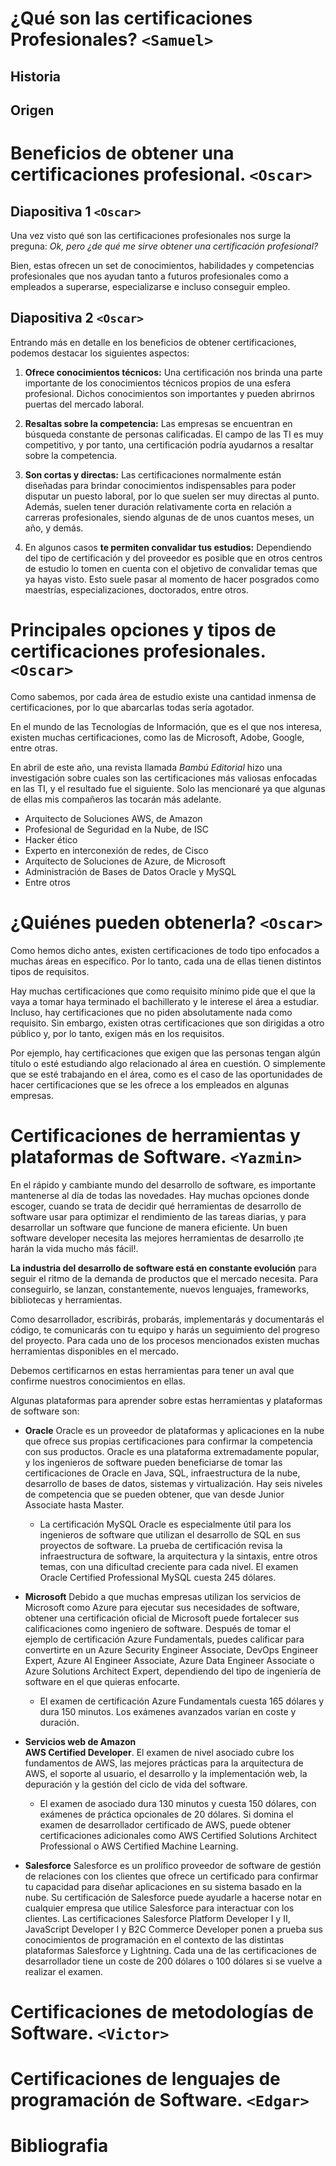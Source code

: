 
# ¿Qué son las certificaciones Profesionales? **`<Samuel>`** 
## Historia
## Origen

# Beneficios de obtener una certificaciones profesional. **`<Oscar>`**

## Diapositiva 1 **`<Oscar>`**
Una vez visto qué son las certificaciones profesionales nos surge la preguna: *Ok, pero ¿de qué me sirve obtener una certificación profesional?*

Bien, estas ofrecen un set de conocimientos, habilidades y competencias profesionales que nos ayudan tanto a futuros profesionales como a empleados a superarse, especializarse e incluso conseguir empleo.

## Diapositiva 2 **`<Oscar>`**
Entrando más en detalle en los beneficios de obtener certificaciones, podemos destacar los siguientes aspectos:

1. **Ofrece conocimientos técnicos:** Una certificación nos brinda una parte importante de los conocimientos técnicos propios de una esfera profesional. Dichos conocimientos son importantes y pueden abrirnos puertas del mercado laboral.

2. **Resaltas sobre la competencia:** Las empresas se encuentran en búsqueda constante de personas calificadas. El campo de las TI es muy competitivo, y por tanto, una certificación podría ayudarnos a resaltar sobre la competencia.

3. **Son cortas y directas:** Las certificaciones normalmente están diseñadas para brindar conocimientos indispensables para poder disputar un puesto laboral, por lo que suelen ser muy directas al punto. Además, suelen tener duración relativamente corta en relación a carreras profesionales, siendo algunas de de unos cuantos meses, un año, y demás.

4. En algunos casos **te permiten convalidar tus estudios:** Dependiendo del tipo de certificación y del proveedor es posible que en otros centros de estudio lo tomen en cuenta con el objetivo de convalidar temas que ya hayas visto. Esto suele pasar al momento de hacer posgrados como maestrías, especializaciones, doctorados, entre otros.

# Principales opciones y tipos de certificaciones  profesionales. **`<Oscar>`**
Como sabemos, por cada área de estudio existe una cantidad inmensa de certificaciones, por lo que abarcarlas todas sería agotador.

En el mundo de las Tecnologías de Información, que es el que nos interesa, existen muchas certificaciones, como las de Microsoft, Adobe, Google, entre otras.

En abril de este año, una revista llamada *Bambú Editorial* hizo una investigación sobre cuales son las certificaciones más valiosas enfocadas en las TI, y el resultado fue el siguiente. Solo las mencionaré ya que algunas de ellas mis compañeros las tocarán más adelante.

* Arquitecto de Soluciones AWS, de Amazon
* Profesional de Seguridad en la Nube, de ISC
* Hacker ético
* Experto en interconexión de redes, de Cisco
* Arquitecto de Soluciones de Azure, de Microsoft
* Administración de Bases de Datos Oracle y MySQL
* Entre otros

# ¿Quiénes pueden obtenerla? **`<Oscar>`**
Como hemos dicho antes, existen certificaciones de todo tipo enfocados a muchas áreas en específico. Por lo tanto, cada una de ellas tienen distintos tipos de requisitos.

Hay muchas certificaciones que como requisito mínimo pide que el que la vaya a tomar haya terminado el bachillerato y le interese el área a estudiar. Incluso, hay certificaciones que no piden absolutamente nada como requisito. Sin embargo, existen otras certificaciones que son dirigidas a otro público y, por lo tanto, exigen más en los requisitos.

Por ejemplo, hay certificaciones que exigen que las personas tengan algún título o esté estudiando algo relacionado al área en cuestión. O simplemente que se esté trabajando en el área, como es el caso de las oportunidades de hacer certificaciones que se les ofrece a los empleados en algunas empresas.

# Certificaciones de herramientas y plataformas de Software. **`<Yazmin>`** 
En el rápido y cambiante mundo del desarrollo de software, es importante mantenerse al día de todas las novedades. Hay muchas opciones donde escoger, cuando se trata de decidir qué herramientas de desarrollo de software usar para optimizar el rendimiento de las  tareas diarias, y para desarrollar un software que funcione de manera eficiente. Un buen software developer necesita las mejores herramientas de desarrollo ¡te harán la vida mucho más fácil!.

**La industria del desarrollo de software está en constante evolución** para seguir el ritmo de la demanda de productos que el mercado necesita. Para conseguirlo, se lanzan, constantemente, nuevos lenguajes, frameworks, bibliotecas y herramientas. 

Como desarrollador, escribirás, probarás, implementarás y documentarás el código, te comunicarás con tu equipo y harás un seguimiento del progreso del proyecto. Para cada uno de los procesos mencionados existen muchas herramientas disponibles en el mercado. 

Debemos certificarnos en estas herramientas para tener un aval que confirme nuestros conocimientos en ellas. 

Algunas plataformas para aprender sobre estas herramientas y plataformas de software son:

- **Oracle**   Oracle es un proveedor de plataformas y aplicaciones en la nube que ofrece sus propias certificaciones para confirmar la competencia con sus productos. Oracle es una plataforma extremadamente popular, y los ingenieros de software pueden beneficiarse de tomar las certificaciones de Oracle en Java, SQL, infraestructura de la nube, desarrollo de bases de datos, sistemas y virtualización. Hay seis niveles de competencia que se pueden obtener, que van desde Junior Associate hasta Master.

   - La certificación MySQL Oracle es especialmente útil para los ingenieros de software que utilizan el desarrollo de SQL en sus proyectos de software. La prueba de certificación revisa la infraestructura de software, la arquitectura y la sintaxis, entre otros temas, con una dificultad creciente para cada nivel. El examen Oracle Certified Professional MySQL cuesta 245 dólares. 
- **Microsoft**
Debido a que muchas empresas utilizan los servicios de Microsoft como Azure para ejecutar sus necesidades de software, obtener una certificación oficial de Microsoft puede fortalecer sus calificaciones como ingeniero de software. Después de tomar el ejemplo de certificación Azure Fundamentals, puedes calificar para convertirte en un Azure Security Engineer Associate, DevOps Engineer Expert, Azure AI Engineer Associate, Azure Data Engineer Associate o Azure Solutions Architect Expert, dependiendo del tipo de ingeniería de software en el que quieras enfocarte.

   - El examen de certificación Azure Fundamentals cuesta 165 dólares y dura 150 minutos. Los exámenes avanzados varían en coste y duración.
- **Servicios web de Amazon** \
**AWS Certified Developer**. El examen de nivel asociado cubre los fundamentos de AWS, las mejores prácticas para la arquitectura de AWS, el soporte al usuario, el desarrollo y la implementación web, la depuración y la gestión del ciclo de vida del software.

   - El examen de asociado dura 130 minutos y cuesta 150 dólares, con exámenes de práctica opcionales de 20 dólares. Si domina el examen de desarrollador certificado de AWS, puede obtener certificaciones adicionales como AWS Certified Solutions Architect Professional o AWS Certified Machine Learning.
- **Salesforce**
Salesforce es un prolífico proveedor de software de gestión de relaciones con los clientes que ofrece un certificado para confirmar tu capacidad para diseñar aplicaciones en su sistema basado en la nube. Su certificación de Salesforce puede ayudarle a hacerse notar en cualquier empresa que utilice Salesforce para interactuar con los clientes. Las certificaciones Salesforce Platform Developer I y II, JavaScript Developer I y B2C Commerce Developer ponen a prueba sus conocimientos de programación en el contexto de las distintas plataformas Salesforce y Lightning. Cada una de las certificaciones de desarrollador tiene un coste de 200 dólares o 100 dólares si se vuelve a realizar el examen.

# Certificaciones de metodologías de Software. **`<Victor>`** 

# Certificaciones de lenguajes de programación de Software. **`<Edgar>`** 


# Bibliografia
